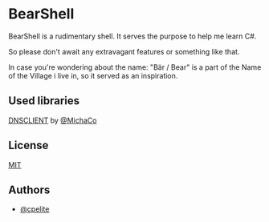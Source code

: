 
# BearShell

BearShell is a rudimentary shell. It serves the purpose to help me learn C#.

So please don't await any extravagant features or something like that.

In case you're wondering about the name: "Bär / Bear" is a part of the Name of the Village i live in, so it served as an inspiration.

## Used libraries
[DNSCLIENT](https://github.com/MichaCo/DnsClient.NET) by [@MichaCo](https://github.com/MichaCo)

## License

[MIT](https://choosealicense.com/licenses/mit/)


## Authors

- [@cpelite](https://www.github.com/cpelite)

